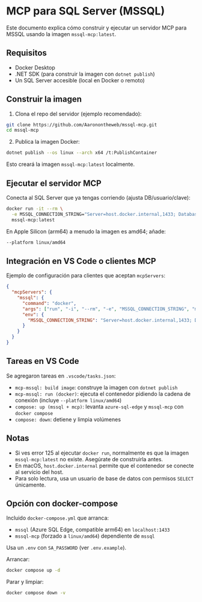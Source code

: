 # MCP para SQL Server (MSSQL)

Este documento explica cómo construir y ejecutar un servidor MCP para MSSQL usando la imagen `mssql-mcp:latest`.

## Requisitos

- Docker Desktop
- .NET SDK (para construir la imagen con `dotnet publish`)
- Un SQL Server accesible (local en Docker o remoto)

## Construir la imagen

1. Clona el repo del servidor (ejemplo recomendado):

```bash
git clone https://github.com/Aaronontheweb/mssql-mcp.git
cd mssql-mcp
```

2. Publica la imagen Docker:

```bash
dotnet publish --os linux --arch x64 /t:PublishContainer
```

Esto creará la imagen `mssql-mcp:latest` localmente.

## Ejecutar el servidor MCP

Conecta al SQL Server que ya tengas corriendo (ajusta DB/usuario/clave):

```bash
docker run -it --rm \
  -e MSSQL_CONNECTION_STRING="Server=host.docker.internal,1433; Database=TuDB; User Id=tuUsuario; Password=tuPass; TrustServerCertificate=true;" \
  mssql-mcp:latest
```

En Apple Silicon (arm64) a menudo la imagen es amd64; añade:

```bash
--platform linux/amd64
```

## Integración en VS Code o clientes MCP

Ejemplo de configuración para clientes que aceptan `mcpServers`:

```json
{
  "mcpServers": {
    "mssql": {
      "command": "docker",
      "args": ["run", "-i", "--rm", "-e", "MSSQL_CONNECTION_STRING", "mssql-mcp:latest"],
      "env": {
        "MSSQL_CONNECTION_STRING": "Server=host.docker.internal,1433; Database=TuDB; User Id=tuUsuario; Password=tuPass; TrustServerCertificate=true;"
      }
    }
  }
}
```

## Tareas en VS Code

Se agregaron tareas en `.vscode/tasks.json`:

- `mcp-mssql: build image`: construye la imagen con `dotnet publish`
- `mcp-mssql: run (docker)`: ejecuta el contenedor pidiendo la cadena de conexión (incluye `--platform linux/amd64`)
- `compose: up (mssql + mcp)`: levanta `azure-sql-edge` y `mssql-mcp` con `docker compose`
- `compose: down`: detiene y limpia volúmenes

## Notas

- Si ves error 125 al ejecutar `docker run`, normalmente es que la imagen `mssql-mcp:latest` no existe. Asegúrate de construirla antes.
- En macOS, `host.docker.internal` permite que el contenedor se conecte al servicio del host.
- Para solo lectura, usa un usuario de base de datos con permisos `SELECT` únicamente.

## Opción con docker-compose

Incluido `docker-compose.yml` que arranca:

- `mssql` (Azure SQL Edge, compatible arm64) en `localhost:1433`
- `mssql-mcp` (forzado a `linux/amd64`) dependiente de `mssql`

Usa un `.env` con `SA_PASSWORD` (ver `.env.example`).

Arrancar:

```bash
docker compose up -d
```

Parar y limpiar:

```bash
docker compose down -v
```
